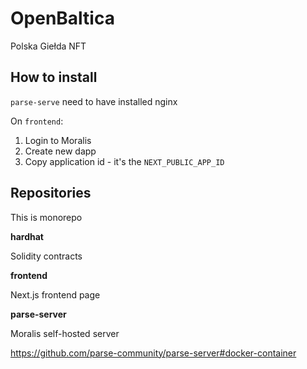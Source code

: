 # OpenBaltica

Polska Giełda NFT

## How to install

`parse-serve` need to have installed nginx

On `frontend`:

1. Login to Moralis
2. Create new dapp
3. Copy application id - it's the `NEXT_PUBLIC_APP_ID`

## Repositories

This is monorepo

**hardhat**

Solidity contracts

**frontend**

Next.js frontend page

**parse-server**

Moralis self-hosted server

https://github.com/parse-community/parse-server#docker-container
